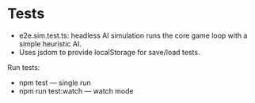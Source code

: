 # Tests

- e2e.sim.test.ts: headless AI simulation runs the core game loop with a simple heuristic AI.
- Uses jsdom to provide localStorage for save/load tests.

Run tests:

- npm test — single run
- npm run test:watch — watch mode
